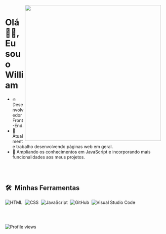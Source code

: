<img align="right" height="440em" src="https://github.com/WilliamFischdick/ModeloVitrine/blob/main/avatargithub.png?raw=true"/>
<h1 align="left">Olá 👋🏻, Eu sou o William </h1>


- 🔥 Desenvolvedor Front-End.
- 🔭 Atualmente trabalho desenvolvendo páginas web em geral.
- 🌱 Ampliando os conhecimentos em JavaScript e incorporando mais funcionalidades aos meus projetos.

<br><br>

## 🛠 &nbsp;Minhas Ferramentas

![HTML](https://img.shields.io/badge/-HTML-05122A?style=flat&logo=HTML5)&nbsp;
![CSS](https://img.shields.io/badge/-CSS-05122A?style=flat&logo=CSS3&logoColor=1572B6)&nbsp;
![JavaScript](https://img.shields.io/badge/-JavaScript-05122A?style=flat&logo=javascript)&nbsp;
![GitHub](https://img.shields.io/badge/-GitHub-05122A?style=flat&logo=github)&nbsp;
![Visual Studio Code](https://img.shields.io/badge/-Visual%20Studio%20Code-05122A?style=flat&logo=visual-studio-code&logoColor=007ACC)&nbsp;

<br><br>
<p align="left"> <img src="https://komarev.com/ghpvc/?username=WilliamFischdick&color=yellow" alt="Profile views" /> </p>
<br><br>
